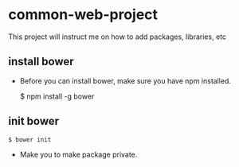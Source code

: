 # common-web-project
This project will instruct me on how to add packages, libraries, etc


## install bower
- Before you can install bower, make sure you have npm installed.

    $ npm install -g bower

## init bower
    $ bower init
    
- Make you to make package private.

